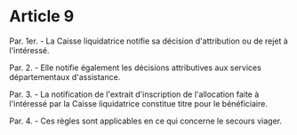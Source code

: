 # Article 9

Par. 1er. - La Caisse liquidatrice notifie sa décision d'attribution ou de rejet à l'intéressé.

Par. 2. - Elle notifie également les décisions attributives aux services départementaux d'assistance.

Par. 3. - La notification de l'extrait d'inscription de l'allocation faite à l'intéressé par la Caisse liquidatrice constitue titre pour le bénéficiaire.

Par. 4. - Ces règles sont applicables en ce qui concerne le secours viager.
